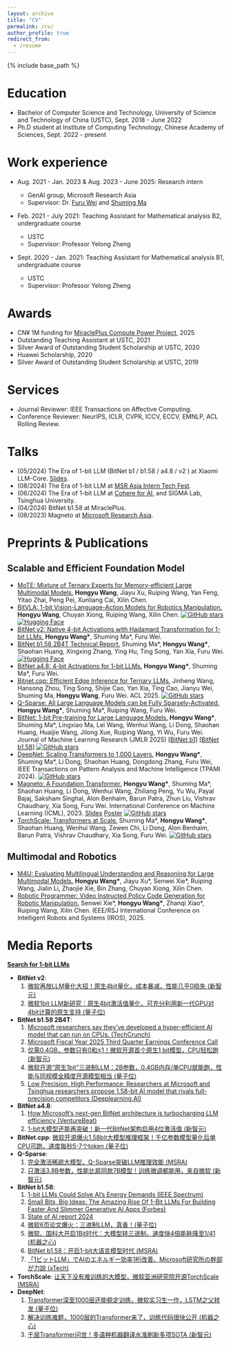 ```yaml
---
layout: archive
title: "CV"
permalink: /cv/
author_profile: true
redirect_from:
  - /resume
---
```


{% include base_path %}

Education
======
* Bachelor of Computer Science and Technology, University of Science and Technology of China (USTC), Sept. 2018 - June 2022
* Ph.D student at Institute of Computing Technology, Chinese Academy of Sciences, Sept. 2022 - present

Work experience
======
* Aug. 2021 - Jan. 2023 & Aug. 2023 - June 2025: Research intern
  * GenAI group, Microsoft Research Asia
  * Supervisor: Dr. [Furu Wei](https://thegenerality.com/) and [Shuming Ma](https://scholar.google.com/citations?user=J44tjDMAAAAJ)

* Feb. 2021 - July 2021: Teaching Assistant for Mathematical analysis B2, undergraduate course
  * USTC
  * Supervisor: Professor Yelong Zheng

* Sept. 2020 - Jan. 2021: Teaching Assistant for Mathematical analysis B1, undergraduate course
  * USTC
  * Supervisor: Professor Yelong Zheng

Awards
======
* CN¥ 1M funding for [MiraclePlus Compute Power Project](https://www.miracleplus.com/compute/), 2025
* Outstanding Teaching Assistant at USTC, 2021
* Silver Award of Outstanding Student Scholarship at USTC, 2020
* Huawei Scholarship, 2020
* Silver Award of Outstanding Student Scholarship at USTC, 2019

Services
======
* Journal Reviewer: IEEE Transactions on Affective Computing.
* Conference Reviewer: NeurIPS, ICLR, CVPR, ICCV, ECCV, EMNLP, ACL Rolling Review.

Talks
======
* (05/2024) The Era of 1-bit LLM (BitNet b1 / b1.58 / a4.8 / v2 ) at Xiaomi LLM-Core. [Slides](https://github.com/ustcwhy/ustcwhy.github.io/blob/master/files/bitnet-20250527.pdf).
* (08/2024) The Era of 1-bit LLM at [MSR Asia Intern Tech Fest](https://mp.weixin.qq.com/s/HVhOhWpq1092Z5byc5nISw).
* (06/2024) The Era of 1-bit LLM at [Cohere for AI](https://www.youtube.com/watch?v=oxQjGOUbQx4&list=PLLalUvky4CLJKDaiWCumhsJpHNDhZeVll&index=17&t=229s), and SIGMA Lab, Tsinghua University.
* (04/2024) BitNet b1.58 at MiraclePlus.
* (08/2023) Magneto at [Microsoft Research Asia](https://www.msra.cn/zh-cn/news/features/icml-2023).

Preprints & Publications
======
## Scalable and Efficient Foundation Model
* [MoTE: Mixture of Ternary Experts for Memory-efficient Large Multimodal Models.](https://arxiv.org/abs/2506.14435) <b>Hongyu Wang</b>, Jiayu Xu, Ruiping Wang, Yan Feng, Yitao Zhai, Peng Pei, Xunliang Cai, Xilin Chen. 
* [BitVLA: 1-bit Vision-Language-Action Models for Robotics Manipulation.](https://arxiv.org/abs/2506.07530) <b>Hongyu Wang</b>, Chuyan Xiong, Ruiping Wang, Xilin Chen. [![GitHub stars](https://img.shields.io/github/stars/ustcwhy/bitvla?style=social)](https://github.com/ustcwhy/bitvla) [![Hugging Face](https://img.shields.io/badge/Hugging--Face-Model-blue?logo=huggingface&logoColor=white)](https://huggingface.co/collections/hongyuw/bitvla-68468fb1e3aae15dd8a4e36e)
* [BitNet v2: Native 4-bit Activations with Hadamard Transformation for 1-bit LLMs.](https://arxiv.org/abs/2504.18415) <b>Hongyu Wang\*</b>, Shuming Ma\*, Furu Wei.
* [BitNet b1.58 2B4T Technical Report.](https://arxiv.org/abs/2504.12285) Shuming Ma\*, <b>Hongyu Wang\*</b>, Shaohan Huang, Xingxing Zhang, Ying Hu, Ting Song, Yan Xia, Furu Wei. [![Hugging Face](https://img.shields.io/badge/Hugging--Face-Model-blue?logo=huggingface&logoColor=white)](https://huggingface.co/collections/microsoft/bitnet-67fddfe39a03686367734550)
* [BitNet a4.8: 4-bit Activations for 1-bit LLMs.](https://arxiv.org/abs/2411.04965) <b>Hongyu Wang\*</b>, Shuming Ma\*, Furu Wei.
* [Bitnet.cpp: Efficient Edge Inference for Ternary LLMs.](https://arxiv.org/abs/2502.11880) Jinheng Wang, Hansong Zhou, Ting Song, Shijie Cao, Yan Xia, Ting Cao, Jianyu Wei, Shuming Ma, <b>Hongyu Wang</b>, Furu Wei. ACL 2025. [![GitHub stars](https://img.shields.io/github/stars/microsoft/bitnet?style=social)](https://github.com/microsoft/bitnet)
* [Q-Sparse: All Large Language Models can be Fully Sparsely-Activated.](https://arxiv.org/abs/2407.10969) <b>Hongyu Wang\*</b>, Shuming Ma\*, Ruiping Wang, Furu Wei.
* [BitNet: 1-bit Pre-training for Large Language Models.](https://jmlr.org/papers/v26/24-2050.html) <b>Hongyu Wang\*</b>, Shuming Ma\*, Lingxiao Ma, Lei Wang, Wenhui Wang, Li Dong, Shaohan Huang, Huaijie Wang, Jilong Xue, Ruiping Wang, Yi Wu, Furu Wei. Journal of Machine Learning Research (JMLR 2025) [[BitNet b1]](https://ustcwhy.github.io/publications/bitnet) [[BitNet b1.58]](https://ustcwhy.github.io/publications/bitnet_b1_58) [![GitHub stars](https://img.shields.io/github/stars/microsoft/bitnet?style=social)](https://github.com/microsoft/bitnet)
* [DeepNet: Scaling Transformers to 1,000 Layers.](https://ieeexplore.ieee.org/document/10496231) <b>Hongyu Wang\*</b>, Shuming Ma\*, Li Dong, Shaohan Huang, Dongdong Zhang, Furu Wei, IEEE Transactions on Pattern Analysis and Machine Intelligence (TPAMI 2024). [![GitHub stars](https://img.shields.io/github/stars/microsoft/torchscale?style=social)](https://github.com/microsoft/torchscale)
* [Magneto: A Foundation Transformer.](https://proceedings.mlr.press/v202/wang23u.html) <b>Hongyu Wang\*</b>, Shuming Ma\*, Shaohan Huang, Li Dong, Wenhui Wang, Zhiliang Peng, Yu Wu, Payal Bajaj, Saksham Singhal, Alon Benhaim, Barun Patra, Zhun Liu, Vishrav Chaudhary, Xia Song, Furu Wei. International Conference on Machine Learning (ICML), 2023. [Slides](https://github.com/ustcwhy/ustcwhy.github.io/blob/master/assets/Magneto_20230802154153.pdf) [Poster](https://github.com/ustcwhy/ustcwhy.github.io/blob/master/assets/magneto_poster_20230619100911.pdf) [![GitHub stars](https://img.shields.io/github/stars/microsoft/torchscale?style=social)](https://github.com/microsoft/torchscale)
* [TorchScale: Transformers at Scale.](https://arxiv.org/abs/2211.13184) Shuming Ma\*, <b>Hongyu Wang\*</b>, Shaohan Huang, Wenhui Wang, Zewen Chi, Li Dong, Alon Benhaim, Barun Patra, Vishrav Chaudhary, Xia Song, Furu Wei. [![GitHub stars](https://img.shields.io/github/stars/microsoft/torchscale?style=social)](https://github.com/microsoft/torchscale)

## Multimodal and Robotics
* [M4U: Evaluating Multilingual Understanding and Reasoning for Large Multimodal Models.](https://arxiv.org/abs/2405.15638) <b>Hongyu Wang\*</b>, Jiayu Xu\*, Senwei Xie\*, Ruiping Wang, Jialin Li, Zhaojie Xie, Bin Zhang, Chuyan Xiong, Xilin Chen. 
* [Robotic Programmer: Video Instructed Policy Code Generation for Robotic Manipulation.](https://arxiv.org/abs/2501.04268) Senwei Xie\*, <b>Hongyu Wang\*</b>, Zhanqi Xiao\*, Ruiping Wang, Xilin Chen. IEEE/RSJ International Conference on Intelligent Robots and Systems (IROS), 2025.


Media Reports
======
[**Search for 1-bit LLMs**](https://www.google.com/search?q=1-bit+llms)
* **BitNet v2**:
  1. [微软再放LLM量化大招！原生4bit量化，成本暴减，性能几乎0损失 (新智元)](https://mp.weixin.qq.com/s/CafL3szFrBMuISRG0GUpWQ)
  2. [微软1bit LLM新研究：原生4bit激活值量化，可充分利用新一代GPU对4bit计算的原生支持 (量子位)](https://mp.weixin.qq.com/s/HlSDd3Tl5lK4sHSm25z9XQ)
* **BitNet b1.58 2B4T**:
  1. [Microsoft researchers say they’ve developed a hyper-efficient AI model that can run on CPUs. (TechCrunch)](https://techcrunch.com/2025/04/16/microsoft-researchers-say-theyve-developed-a-hyper-efficient-ai-model-that-can-run-on-cpus/)
  2. [Microsoft Fiscal Year 2025 Third Quarter Earnings Conference Call](https://www.microsoft.com/en-us/investor/events/fy-2025/earnings-fy-2025-q3)
  3. [仅需0.4GB，参数只有0和±1！微软开源首个原生1 bit模型，CPU轻松跑 (新智元)](https://mp.weixin.qq.com/s/G9ZbMnBVbeH1m45HY2JIKA)
  4. [微软开源“原生1bit”三进制LLM：2B参数，0.4GB内存/单CPU就能跑，性能与同规模全精度开源模型相当 (量子位)](https://mp.weixin.qq.com/s/CpHcrSpzoDYcagknX9oe5g)
  5. [Low Precision, High Performance: Researchers at Microsoft and Tsinghua researchers propose 1.58-bit AI model that rivals full-precision competitors (Deeplearning.AI)](https://www.deeplearning.ai/the-batch/researchers-at-microsoft-and-tsinghua-propose-1-58-bit-ai-model-that-rivals-full-precision-competitors/)
* **BitNet a4.8**:
  1. [How Microsoft’s next-gen BitNet architecture is turbocharging LLM efficiency (VentureBeat)](https://venturebeat.com/ai/how-microsofts-next-gen-bitnet-architecture-is-turbocharging-llm-efficiency/)
  2. [1-bit大模型还能再突破！新一代BitNet架构启用4位激活值 (新智元)](https://mp.weixin.qq.com/s/aw3iXwNVypyrq7jnAgGoug)
* **BitNet.cpp**: [微软开源爆火1.58bit大模型推理框架！千亿参数模型量化后单CPU可跑，速度每秒5-7个token (量子位)](https://mp.weixin.qq.com/s/gerCRxj4eULOut9PtMlNog)
* **Q-Sparse**:
  1. [完全激活稀疏大模型，Q-Sparse突破LLM推理效能 (MSRA)](https://mp.weixin.qq.com/s/JlvfBXLgn_aS9GrhhAYncQ)
  2. [只激活3.8B参数，性能比肩同款7B模型！训练微调都能用，来自微软 (新智元)](https://mp.weixin.qq.com/s/hBC9TcYrHMGVG9VgogLqWw)
* **BitNet b1.58**:
  1. [1-bit LLMs Could Solve AI’s Energy Demands (IEEE Spectrum)](https://spectrum.ieee.org/1-bit-llm)
  2. [Small Bits, Big Ideas: The Amazing Rise Of 1-Bit LLMs For Building Faster And Slimmer Generative AI Apps (Forbes)](https://www.forbes.com/sites/lanceeliot/2024/11/22/small-bits-big-ideas-the-amazing-rise-of-1-bit-llms-for-building-faster-and-slimer-generative-ai-apps/)
  3. [State of AI report 2024](https://www.stateof.ai/)
  4. [微软6页论文爆火：三进制LLM，真香！(量子位)](https://mp.weixin.qq.com/s/ziQDq8eaFCKlMaMKV9EM8Q)
  5. [微软、国科大开启1Bit时代：大模型转三进制，速度快4倍能耗降至1/41 (机器之心)](https://mp.weixin.qq.com/s/ao71aBUsEXoO_DC3hwpqQA)
  6. [BitNet b1.58：开启1-bit大语言模型时代 (MSRA)](https://mp.weixin.qq.com/s/4qtD_S_cC8OF0GENBPP-_Q)
  7. [「1ビットLLM」でAIのエネルギー効率1桁改善、Microsoft研究所の幹部が力説 (xTech)](https://xtech.nikkei.com/atcl/nxt/column/18/00001/10028/)
* **TorchScale**: [让天下没有难训练的大模型，微软亚洲研究院开源TorchScale (MSRA)](https://mp.weixin.qq.com/s/7oSv-RlwpWRPy5-t8meKCA)
* **DeepNet**:
  1. [Transformer深至1000层还能稳定训练，微软实习生一作，LSTM之父转发 (量子位)](https://mp.weixin.qq.com/s/3cN5I1hqPZNe6cXUPJ2wVA)
  2. [解决训练难题，1000层的Transformer来了，训练代码很快公开 (机器之心)](https://mp.weixin.qq.com/s/ejXE4-oBkqqtYITKZHpudQ)
  3. [千层Transformer问世！多语种机器翻译水准刷新多项SOTA (新智元)](https://mp.weixin.qq.com/s/Vo-mlDMjYQXmwAsXkhF3Yg)

  
<!-- Talks
======
  <ul>{% for post in site.talks %}
    {% include archive-single-talk-cv.html %}
  {% endfor %}</ul>
  
Teaching
======
  <ul>{% for post in site.teaching %}
    {% include archive-single-cv.html %}
  {% endfor %}</ul>
  
Service and leadership
======
* Currently signed in to 43 different slack teams -->

